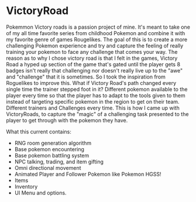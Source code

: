 # VictoryRoad

Pokemmon Victory roads is a passion project of mine. It's meant to take one of my all time favorite series from childhood Pokemon and combine it with my favorite genre of games Rougelikes.
The goal of this is to create a more challenging Pokemon experience and try and capture the feeling of really training your pokemon to face any challenge that comes your way. The reason as to why
I chose victory road is that I felt in the games, Victory Road a hyped up section of the game that's gated until the player gets 8 badges isn't really that challenging nor doesn't really live up 
to the "awe" and "challenge" that it is sometimes. So I took the inspiration from Roguelikes to improve this. What if Victory Road's path changed every single time the trainer stepped foot in it?
Different pokemon available to the player every time so that the player has to adapt to the tools given to them instead of targeting specific pokemon in the region to get on their team. Different 
trainers and Challenges every time. This is how I came up with VictoryRoads, to capture the "magic" of a challenging task presented to the player to get through with the pokemon they have.

What this current contains:
- RNG room generation algorithm
- Base pokemon encountering
- Base pokemon battling system
- NPC talking, trading, and item gifting
- Omni directional movement
- Animated Player and Follower Pokemon like Pokemon HGSS!
- Items
- Inventory
- UI Menu and options.
